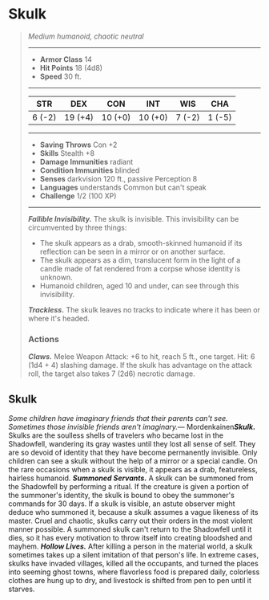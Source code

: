 # Skulk
>*Medium humanoid, chaotic neutral*
>___
>- **Armor Class** 14
>- **Hit Points** 18 (4d8)
>- **Speed** 30 ft.
>___
>|STR|DEX|CON|INT|WIS|CHA|
>|:---:|:---:|:---:|:---:|:---:|:---:|
>|6 (-2)|19 (+4)|10 (+0)|10 (+0)|7 (-2)|1 (-5)|
>___
>- **Saving Throws** Con +2
>- **Skills** Stealth +8
>- **Damage Immunities** radiant
>- **Condition Immunities** blinded
>- **Senses** darkvision 120 ft., passive Perception 8
>- **Languages** understands Common but can't speak
>- **Challenge** 1/2 (100 XP)
>___
>***Fallible Invisibility.*** The skulk is invisible. This invisibility can be circumvented by three things:  
>- The skulk appears as a drab, smooth-skinned humanoid if its reflection can be seen in a mirror or on another surface.
>- The skulk appears as a dim, translucent form in the light of a candle made of fat rendered from a corpse whose identity is unknown.
>- Humanoid children, aged 10 and under, can see through this invisibility.
>
>***Trackless.*** The skulk leaves no tracks to indicate where it has been or where it's headed.  
>
>### Actions
>***Claws.*** Melee Weapon Attack: +6 to hit, reach 5 ft., one target. Hit: 6 (1d4 + 4) slashing damage. If the skulk has advantage on the attack roll, the target also takes 7 (2d6) necrotic damage.
## Skulk
*Some children have imaginary friends that their parents can't see. Sometimes those invisible friends aren't imaginary.*— Mordenkainen***Skulk.*** Skulks are the soulless shells of travelers who became lost in the Shadowfell, wandering its gray wastes until they lost all sense of self. They are so devoid of identity that they have become permanently invisible. Only children can see a skulk without the help of a mirror or a special candle. On the rare occasions when a skulk is visible, it appears as a drab, featureless, hairless humanoid.
***Summoned Servants.*** A skulk can be summoned from the Shadowfell by performing a ritual. If the creature is given a portion of the summoner's identity, the skulk is bound to obey the summoner's commands for 30 days. If a skulk is visible, an astute observer might deduce who summoned it, because a skulk assumes a vague likeness of its master.
Cruel and chaotic, skulks carry out their orders in the most violent manner possible. A summoned skulk can't return to the Shadowfell until it dies, so it has every motivation to throw itself into creating bloodshed and mayhem.
***Hollow Lives.*** After killing a person in the material world, a skulk sometimes takes up a silent imitation of that person's life. In extreme cases, skulks have invaded villages, killed all the occupants, and turned the places into seeming ghost towns, where flavorless food is prepared daily, colorless clothes are hung up to dry, and livestock is shifted from pen to pen until it starves.